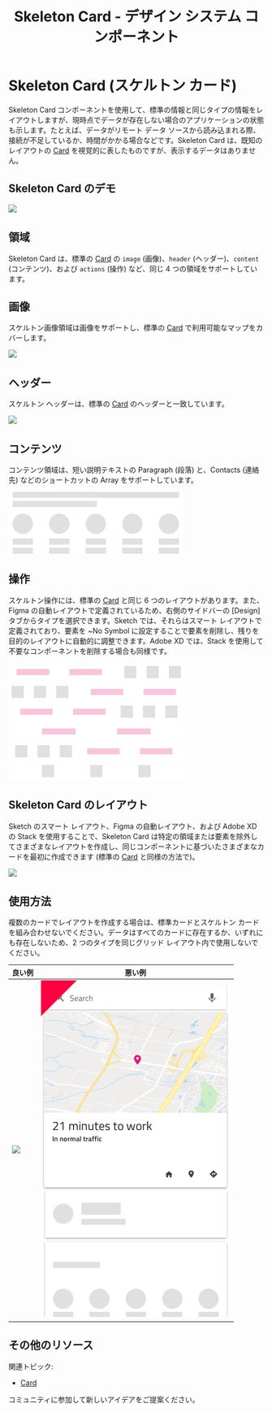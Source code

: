 ﻿---
title: Skeleton Card - デザイン システム コンポーネント
_description: Skeleton Card は、カードのコレクションにコンテンツを提供するためにデータがバックグラウンドで読み込まれているときに表示される Card コンポーネントです。
_keywords: デザイン システム, デザイン システム UX, UI キット, Figma, Figma to Angular, Figma からコードをエクスポート, Figma to HTML, Figma UI キット, Sketch, Ignite UI for Angular, Sketch to Angular, Angular, Angular デザイン システム, Sketch からコードをエクスポート, Angular 向けデザイン キット, Sketch HTML, Sketch to HTML, Sketch UI キット, Adobe XD, Adobe XD to Angular, Adobe XD からコードをエクスポート, Adobe XD to HTML, Adobe XD UI キット
_language: ja
---

# Skeleton Card (スケルトン カード)

Skeleton Card コンポーネントを使用して、標準の情報と同じタイプの情報をレイアウトしますが、現時点でデータが存在しない場合のアプリケーションの状態も示します。たとえば、データがリモート データ ソースから読み込まれる際、接続が不足しているか、時間がかかる場合などです。Skeleton Card は、既知のレイアウトの [Card](card.md) を視覚的に表したものですが、表示するデータはありません。

## Skeleton Card のデモ

<img class="responsive-img" src="../images/card_skeleton_demo.png" srcset="../images/card_skeleton_demo@2x.png 2x" />

## 領域

Skeleton Card は、標準の [Card](card.md) の `image` (画像)、`header` (ヘッダー)、`content` (コンテンツ)、および `actions` (操作) など、同じ 4 つの領域をサポートしています。  

## 画像

スケルトン画像領域は画像をサポートし、標準の [Card](card.md) で利用可能なマップをカバーします。

<img class="responsive-img" src="../images/card_skeleton_media.png" srcset="../images/card_skeleton_media@2x.png 2x" />

## ヘッダー

スケルトン ヘッダーは、標準の [Card](card.md) のヘッダーと一致しています。

<img class="responsive-img" src="../images/card_skeleton_header.png" srcset="../images/card_skeleton_header@2x.png 2x" />

## コンテンツ

コンテンツ領域は、短い説明テキストの Paragraph (段落) と、Contacts (連絡先) などのショートカットの Array をサポートしています。

<img class="responsive-img" src="../images/card_skeleton_content_paragraph.png" srcset="../images/card_skeleton_content_paragraph@2x.png 2x" />
<img class="responsive-img" src="../images/card_skeleton_content_array.png" srcset="../images/card_skeleton_content_array@2x.png 2x" />

## 操作

スケルトン操作には、標準の [Card](card.md) と同じ 6 つのレイアウトがあります。また、Figma の自動レイアウトで定義されているため、右側のサイドバーの [Design] タブからタイプを選択できます。Sketch では、それらはスマート レイアウトで定義されており、要素を ~No Symbol に設定することで要素を削除し、残りを目的のレイアウトに自動的に調整できます。Adobe XD では、Stack を使用して不要なコンポーネントを削除する場合も同様です。

<img class="responsive-img" src="../images/card_skeleton_actions_buttons_icons.png" srcset="../images/card_skeleton_actions_buttons_icons@2x.png 2x" />

<img class="responsive-img" src="../images/card_skeleton_actions_icons_buttons.png" srcset="../images/card_skeleton_actions_icons_buttons@2x.png 2x" />

<img class="responsive-img" src="../images/card_skeleton_actions_just_buttons_icons.png" srcset="../images/card_skeleton_actions_just_buttons_icons@2x.png 2x" />

<img class="responsive-img" src="../images/card_skeleton_actions_just_buttons.png" srcset="../images/card_skeleton_actions_just_buttons@2x.png 2x" />

<img class="responsive-img" src="../images/card_skeleton_actions_just_icons_buttons.png" srcset="../images/card_skeleton_actions_just_icons_buttons@2x.png 2x" />

<img class="responsive-img" src="../images/card_skeleton_actions_just_icons.png" srcset="../images/card_skeleton_actions_just_icons@2x.png 2x" />

## Skeleton Card のレイアウト

Sketch のスマート レイアウト、Figma の自動レイアウト、および Adobe XD の Stack を使用することで、Skeleton Card は特定の領域または要素を除外してさまざまなレイアウトを作成し、同じコンポーネントに基づいたさまざまなカードを最初に作成できます (標準の [Card](card.md) と同様の方法で)。

<img class="responsive-img" src="../images/card_skeleton_demo.png" srcset="../images/card_skeleton_demo@2x.png 2x" />

## 使用方法

複数のカードでレイアウトを作成する場合は、標準カードとスケルトン カードを組み合わせないでください。データはすべてのカードに存在するか、いずれにも存在しないため、2 つのタイプを同じグリッド レイアウト内で使用しないでください。

| 良い例                                                                         |悪い例                                                                          |
| -------------------------------------------------------------------------- | ------------------------------------------------------------------------------ |
| <img class="responsive-img" src="../images/card_skeleton_do.png" srcset="../images/card_skeleton_do@2x.png 2x" /> | <img class="responsive-img" src="../images/card_skeleton_dont.png" srcset="../images/card_skeleton_dont@2x.png 2x" /> |

## その他のリソース

関連トピック:

- [Card](card.md)
  <div class="divider--half"></div>

コミュニティに参加して新しいアイデアをご提案ください。
